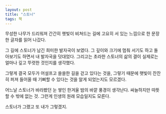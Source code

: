 ```yaml
---
layout: post
title: "스토너"
tags: 책
---
```


무성한 나무가 드리워져 간간히 햇빛이 비쳐드는 길에 고요히 서 있는 느낌으로 한 문장 한 글자를 읽어 나갔다.

그 길에 스토너가 남긴 희미한 발자국이 보였다. 그 깊이와 크기에 멈춰 서기도 하고 돌아보기도 하면서 내 발자국을 덧대었다. 그리고는 초라한 스토너의 삶의 결이 실제로는 얼마나 깊고 뚜렷한 것인지를 생각했다.

그렇게 결국 모두가 어설프고 쓸쓸한 길을 걷고 있다는 것을, 그렇기 때문에 햇빛이 잔잔히 퍼져 들어올 때 기뻐할 수 있다는 것을 알게 되었는지도 모르겠다.

어느날 스토너가 바라봤던 눈 쌓인 한겨울 밤의 바깥 풍경이 생각난다. 싸늘하지만 따뜻할 수 밖에 없는 것. 그런게 인생의 원래 모습일지도 모른다. 

스토너가 그랬고 또 내가 그렇겠지.